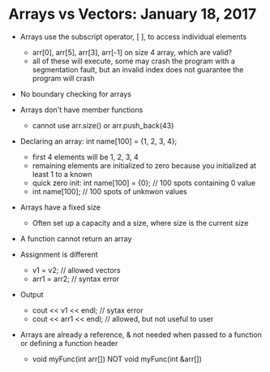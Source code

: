 # Arrays vs Vectors: January 18, 2017

* Arrays use the subscript operator, [ ], to access individual elements
  * arr[0], arr[5], arr[3], arr[-1] on size 4 array, which are valid?
  * all of these will execute, some may crash the program with a segmentation fault, but an invalid index does not guarantee the program will crash
 
* No boundary checking for arrays

* Arrays don't have member functions
  * cannot use arr.size() or arr.push_back(43)

* Declaring an array: int name[100] = {1, 2, 3, 4};
  * first 4 elements will be 1, 2, 3, 4
  * remaining elements are initialized to zero because you initialized at least 1 to a known 
  * quick zero init: int name[100] = {0}; // 100 spots containing 0 value
  * int name[100]; // 100 spots of unknwon values
        
* Arrays have a fixed size
  * Often set up a capacity and a size, where size is the current size

* A function cannot return an array

* Assignment is different
  * v1 = v2;        // allowed vectors
  * arr1 = arr2;    // syntax error

* Output
  * cout << v1 << endl; // sytax error
  * cout << arr1 << endl; // allowed, but not useful to user

* Arrays are already a reference, & not needed when passed to a function or defining a function header
  * void myFunc(int arr[]) NOT void myFunc(int &arr[])
